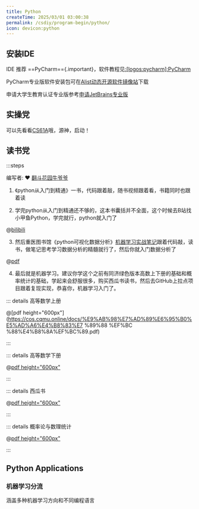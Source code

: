 ```yaml
---
title: Python
createTime: 2025/03/01 03:00:38
permalink: /csdiy/program-begin/python/
icon: devicon:python
---
```



## 安装IDE

IDE 推荐 ==PyCharm=={.important}，软件教程见[:[logos:pycharm]:PyCharm](/campus-wiki/common-softwares/IDE/PyCharm/)

PyCharm专业版软件安装包可在[Alist动态开源软件镜像站](http://192.168.183.171:5244/softwares/JetBrainsIDEs/pycharm-professional-2024.2.4.exe)下载

申请大学生教育认证专业版参考[申请JetBrains专业版](/campus-wiki/apply-student-email/#申请学生邮箱)

## 实操党

可以先看看[CS61A](https://cs61a.org/)哦，源神，启动！

## 读书党

:::steps

编写者: ❤ [翻斗花园牛爷爷](/friends/persons/)

1. 《python从入门到精通》一书，代码跟着敲，随书视频跟着看，书籍同时也跟着读

2. 学完python从入门到精通还不够的，这本书囊括并不全面，这个时候去B站找小甲鱼Python，学完就行，python就入门了

@[bilibili](BV1c4411e77t)

3. 然后重医图书馆《python可视化数据分析》[机器学习实战笔记](https://blog.csdn.net/Crayonxin2000/article/details/122741295)跟着代码敲，读书，做笔记思考学习数据分析的精髓就行了，然后你就入门数据分析了

@[pdf](https://cos.cqmu.online/docs/%E6%9C%BA%E5%99%A8%E5%AD%A6%E4%B9%A0%E5%AE%9E%E6%88%98%EF%BC%9A%E5%9F%BA%E4%BA%8EScikit-Learn%E5%92%8CTensorFlow.pdf)

4. 最后就是机器学习。建议你学这个之前有同济绿色版本高数上下册的基础和概率统计的基础，学起来会舒服很多，购买西瓜书读书，然后去GitHub上拉点项目跟着复现实现，恭喜你，机器学习入门了。




::: details 高等数学上册

@[pdf height="600px"](https://cos.cqmu.online/docs/%E9%AB%98%E7%AD%89%E6%95%B0%E5%AD%A6%E4%B8%83%E7
%89%88
%EF%BC
%88%E4%B8%8A%EF%BC%89.pdf)

:::

::: details 高等数学下册

@[pdf height="600px"](https://cos.cqmu.online/docs/%E9%AB%98%E7%AD%89%E6%95%B0%E5%AD%A6%E4%B8%8B%E5%86%8C.pdf)

:::

::: details 西瓜书

@[pdf height="600px"](https://cos.cqmu.online/docs/%E8%A5%BF%E7%93%9C%E4%B9%A6.pdf)

:::

::: details 概率论与数理统计

@[pdf height="600px"](https://cos.cqmu.online/docs/%E6%A6%82%E7%8E%87%E8%AE%BA%E4%B8%8E%E6%95%B0%E7%90%86%E7%BB%9F%E8%AE%A1%28%E6%B5%99%E5%A4%A7%E5%9B%9B%E7%89%88%29.pdf)

:::


## Python Applications

### 机器学习分流

涵盖多种机器学习方向和不同编程语言

<RepoCard repo="josephmisiti/awesome-machine-learning"></RepoCard>

### 
  
  

